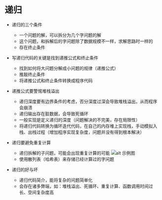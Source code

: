 # 递归
* 递归的三个条件
    - 一个问题的解，可以拆分为几个字问题的解
    - 这个问题，和拆解后的字问题除了数据规模不一样，求解思路时一样的
    - 存在终止条件
    
* 写递归代码的关键是找到递推公式和终止条件
    - 找到如何将大问题分解成小问题的规律（递推公式）
    - 推敲终止条件
    - 将递推公式和终止条件转换成程序代码
    
* 递推公式要警惕堆栈溢出
    - 递归深度要有边界条件的考虑，否分深度过深会导致堆栈溢出，从而程序会崩溃
    - 递归输出存在脏数据，会导致死循环
    - 一般实现是定义递归的深度（问题解决的不完美，存在局限性）
    - 将递归代码转换为循环迭代代码，在自己的内存堆上实现栈，手动模拟入栈、出栈过程（增加程序实现复杂度，问题并没有得到根本解决）

* 递归要避免重复计算
    - 递归拆解的子问题，可能会出现重复计算的可能
    ![alt 示例图](https://static001.geekbang.org/resource/image/e7/bf/e7e778994e90265344f6ac9da39e01bf.jpg)
    - 使用散列表（哈希表）来存储已经计算过的字问题
    
 * 递归的好与坏
    - 递归代码简介，能将复杂的问题简单化
    - 会存在诸多弊端，如：堆栈溢出、死循环、重复计算、函数调用时间过长、空间复杂度高           